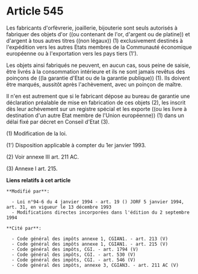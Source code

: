 # Article 545

Les fabricants d'orfèvrerie, joaillerie, bijouterie sont seuls autorisés à fabriquer des objets d'or ((ou contenant de l'or,
d'argent ou de platine)) et d'argent à tous autres titres ((non légaux)) (1) exclusivement destinés à l'expédition vers les
autres Etats membres de la Communauté économique européenne ou à l'exportation vers les pays tiers (1').

Les objets ainsi fabriqués ne peuvent, en aucun cas, sous peine de saisie, être livrés à la consommation intérieure et ils ne
sont jamais revêtus des poinçons de ((la garantie d'Etat ou de la garantie publique)) (1). Ils doivent être marqués, aussitôt
après l'achèvement, avec un poinçon de maître.

Il n'en est autrement que si le fabricant dépose au bureau de garantie une déclaration préalable de mise en fabrication de
ces objets (2), les inscrit dès leur achèvement sur un registre spécial et les exporte ((ou les livre à destination d'un
autre Etat membre de l'Union européenne)) (1) dans un délai fixé par décret en Conseil d'Etat (3).

(1) Modification de la loi.

(1') Disposition applicable à compter du 1er janvier 1993.

(2) Voir annexe III art. 211 AC.

(3) Annexe I art. 215.

**Liens relatifs à cet article**

	**Modifié par**:

	  - Loi n°94-6 du 4 janvier 1994 - art. 19 () JORF 5 janvier 1994, art. 31, en vigueur le 13 décembre 1993
	  - Modifications directes incorporées dans l'édition du 2 septembre 1994

	**Cité par**:

	  - Code général des impôts annexe 1, CGIAN1. - art. 213 (V)
	  - Code général des impôts annexe 1, CGIAN1. - art. 215 (V)
	  - Code général des impôts, CGI. - art. 1794 (V)
	  - Code général des impôts, CGI. - art. 530 (V)
	  - Code général des impôts, CGI. - art. 546 (V)
	  - Code général des impôts, annexe 3, CGIAN3. - art. 211 AC (V)
